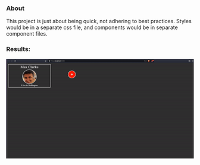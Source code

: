 ### About

This project is just about being quick, not adhering to best practices. Styles would be in a separate css file, and components would be in separate component files.

### Results:

<img src="results.gif"></img>
